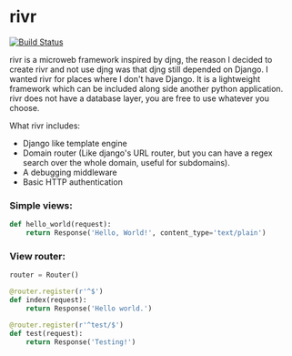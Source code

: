 # rivr

[![Build Status](https://travis-ci.org/kylef/rivr.png?branch=master)](https://travis-ci.org/kylef/rivr)

rivr is a microweb framework inspired by djng, the reason I decided to create rivr and not use djng was that djng still depended on Django. I wanted rivr for places where I don't have Django. It is a lightweight framework which can be included along side another python application. rivr does not have a database layer, you are free to use whatever you choose.

What rivr includes:

- Django like template engine
- Domain router (Like django's URL router, but you can have a regex search over the whole domain, useful for subdomains).
- A debugging middleware
- Basic HTTP authentication

### Simple views:

```python
def hello_world(request):
    return Response('Hello, World!', content_type='text/plain')
```

### View router:

```python
router = Router()

@router.register(r'^$')
def index(request):
    return Response('Hello world.')

@router.register(r'^test/$')
def test(request):
    return Response('Testing!')
```

